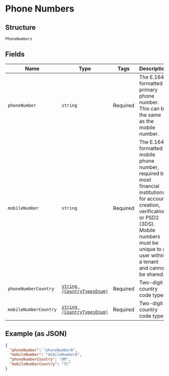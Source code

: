 
# Phone Numbers

## Structure

`PhoneNumbers`

## Fields

| Name | Type | Tags | Description | Getter | Setter |
|  --- | --- | --- | --- | --- | --- |
| `phoneNumber` | `string` | Required | The E.164 formatted primary phone number. This can be the same as the mobile number. | getPhoneNumber(): string | setPhoneNumber(string phoneNumber): void |
| `mobileNumber` | `string` | Required | The E.164 formatted mobile phone number, required by most financial institutions for account creation, verification, or PSD2 (3DS). Mobile numbers must be unique to a user within a tenant and cannot be shared. | getMobileNumber(): string | setMobileNumber(string mobileNumber): void |
| `phoneNumberCountry` | [`string (CountryTypesEnum)`](../../doc/models/country-types-enum.md) | Required | Two-digit country code types | getPhoneNumberCountry(): string | setPhoneNumberCountry(string phoneNumberCountry): void |
| `mobileNumberCountry` | [`string (CountryTypesEnum)`](../../doc/models/country-types-enum.md) | Required | Two-digit country code types | getMobileNumberCountry(): string | setMobileNumberCountry(string mobileNumberCountry): void |

## Example (as JSON)

```json
{
  "phoneNumber": "phoneNumber0",
  "mobileNumber": "mobileNumber8",
  "phoneNumberCountry": "UM",
  "mobileNumberCountry": "TC"
}
```

